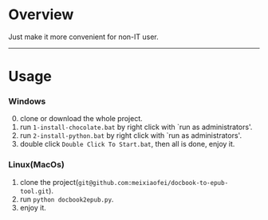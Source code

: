 # Overview
Just make it more convenient for non-IT user.

---
# Usage
### Windows
0. clone or download the whole project.
1. run `1-install-chocolate.bat` by right click with `run as administrators'.
2. run `2-install-python.bat` by right click with `run as administrators'.
3. double click `Double Click To Start.bat`, then all is done, enjoy it.

### Linux(MacOs)
1. clone the project(`git@github.com:meixiaofei/docbook-to-epub-tool.git`).
2. run `python docbook2epub.py`.
3. enjoy it.
